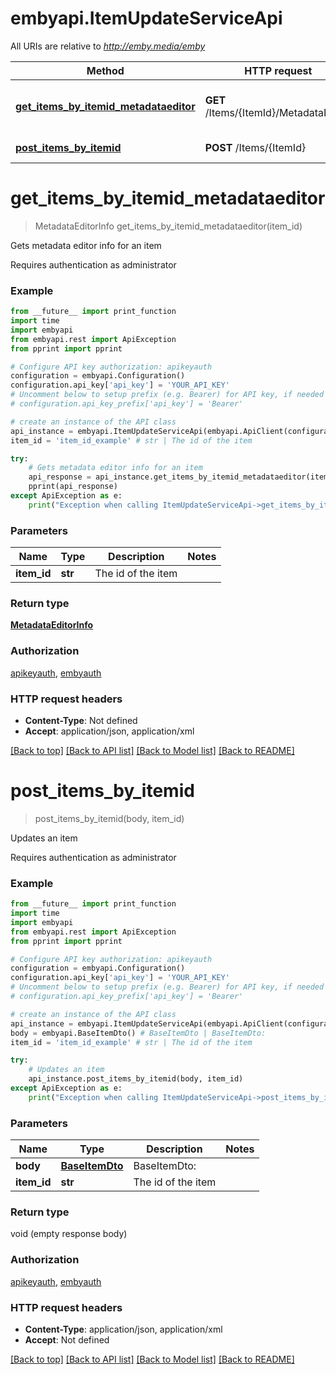 # embyapi.ItemUpdateServiceApi

All URIs are relative to *http://emby.media/emby*

Method | HTTP request | Description
------------- | ------------- | -------------
[**get_items_by_itemid_metadataeditor**](ItemUpdateServiceApi.md#get_items_by_itemid_metadataeditor) | **GET** /Items/{ItemId}/MetadataEditor | Gets metadata editor info for an item
[**post_items_by_itemid**](ItemUpdateServiceApi.md#post_items_by_itemid) | **POST** /Items/{ItemId} | Updates an item

# **get_items_by_itemid_metadataeditor**
> MetadataEditorInfo get_items_by_itemid_metadataeditor(item_id)

Gets metadata editor info for an item

Requires authentication as administrator

### Example
```python
from __future__ import print_function
import time
import embyapi
from embyapi.rest import ApiException
from pprint import pprint

# Configure API key authorization: apikeyauth
configuration = embyapi.Configuration()
configuration.api_key['api_key'] = 'YOUR_API_KEY'
# Uncomment below to setup prefix (e.g. Bearer) for API key, if needed
# configuration.api_key_prefix['api_key'] = 'Bearer'

# create an instance of the API class
api_instance = embyapi.ItemUpdateServiceApi(embyapi.ApiClient(configuration))
item_id = 'item_id_example' # str | The id of the item

try:
    # Gets metadata editor info for an item
    api_response = api_instance.get_items_by_itemid_metadataeditor(item_id)
    pprint(api_response)
except ApiException as e:
    print("Exception when calling ItemUpdateServiceApi->get_items_by_itemid_metadataeditor: %s\n" % e)
```

### Parameters

Name | Type | Description  | Notes
------------- | ------------- | ------------- | -------------
 **item_id** | **str**| The id of the item | 

### Return type

[**MetadataEditorInfo**](MetadataEditorInfo.md)

### Authorization

[apikeyauth](../README.md#apikeyauth), [embyauth](../README.md#embyauth)

### HTTP request headers

 - **Content-Type**: Not defined
 - **Accept**: application/json, application/xml

[[Back to top]](#) [[Back to API list]](../README.md#documentation-for-api-endpoints) [[Back to Model list]](../README.md#documentation-for-models) [[Back to README]](../README.md)

# **post_items_by_itemid**
> post_items_by_itemid(body, item_id)

Updates an item

Requires authentication as administrator

### Example
```python
from __future__ import print_function
import time
import embyapi
from embyapi.rest import ApiException
from pprint import pprint

# Configure API key authorization: apikeyauth
configuration = embyapi.Configuration()
configuration.api_key['api_key'] = 'YOUR_API_KEY'
# Uncomment below to setup prefix (e.g. Bearer) for API key, if needed
# configuration.api_key_prefix['api_key'] = 'Bearer'

# create an instance of the API class
api_instance = embyapi.ItemUpdateServiceApi(embyapi.ApiClient(configuration))
body = embyapi.BaseItemDto() # BaseItemDto | BaseItemDto: 
item_id = 'item_id_example' # str | The id of the item

try:
    # Updates an item
    api_instance.post_items_by_itemid(body, item_id)
except ApiException as e:
    print("Exception when calling ItemUpdateServiceApi->post_items_by_itemid: %s\n" % e)
```

### Parameters

Name | Type | Description  | Notes
------------- | ------------- | ------------- | -------------
 **body** | [**BaseItemDto**](BaseItemDto.md)| BaseItemDto:  | 
 **item_id** | **str**| The id of the item | 

### Return type

void (empty response body)

### Authorization

[apikeyauth](../README.md#apikeyauth), [embyauth](../README.md#embyauth)

### HTTP request headers

 - **Content-Type**: application/json, application/xml
 - **Accept**: Not defined

[[Back to top]](#) [[Back to API list]](../README.md#documentation-for-api-endpoints) [[Back to Model list]](../README.md#documentation-for-models) [[Back to README]](../README.md)

